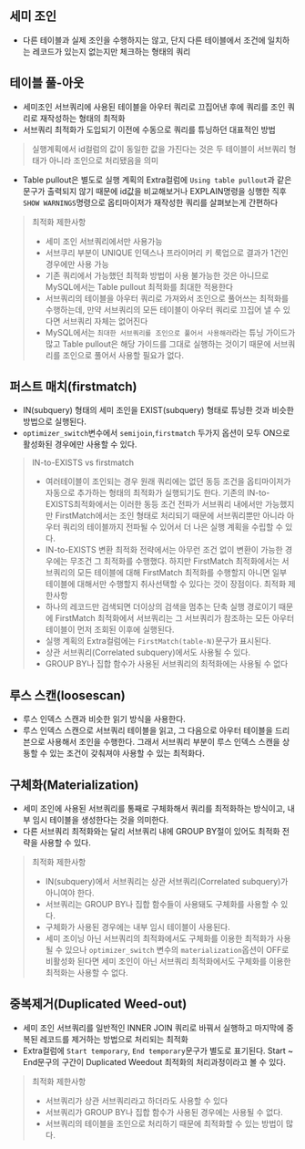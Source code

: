 ## 세미 조인
- 다른 테이블과 실제 조인을 수행하지는 않고, 단지 다른 테이블에서 조건에 일치하는 레코드가 있는지 없는지만 체크하는 형태의 쿼리

## 테이블 풀-아웃
- 세미조인 서브쿼리에 사용된 테이블을 아우터 쿼리로 끄집어낸 후에 쿼리를 조인 쿼리로 재작성하는 형태의 최적화
- 서브쿼리 최적화가 도입되기 이전에 수동으로 쿼리를 튜닝하던 대표적인 방법
> 실행계획에서 id컬럼의 값이 동일한 값을 가진다는 것은 두 테이블이 서브쿼리 형태가 아니라 조인으로 처리됐음을 의미
- Table pullout은 별도로 실행 계획의 Extra컬럼에 `Using table pullout`과 같은 문구가 출력되지 않기 때문에 id값을 비교해보거나 EXPLAIN명령을 싱행한 직후 `SHOW WARNINGS`명령으로 옵티마이저가 재작성한 쿼리를 살펴보는게 간편하다
> 최적화 제한사항
> - 세미 조인 서브쿼리에서만 사용가능
> - 서브쿠리 부분이 UNIQUE 인덱스나 프라이머리 키 룩업으로 결과가 1건인 경우에만 사용 가능
> - 기존 쿼리에서 가능했던 최적화 방법이 사용 불가능한 것은 아니므로 MySQL에서는 Table pullout 최적화를 최대한 적용한다
> - 서브쿼리의 테이블을 아우터 쿼리로 가져와서 조인으로 풀어쓰는 최적화를 수행하는데, 만약 서브쿼리의 모든 테이블이 아우터 쿼리로 끄집어 낼 수 있다면 서브쿼리 자체는 없어진다
> - MySQL에서는 `최대한 서브쿼리를 조인으로 풀어서 사용해라`라는 튜닝 가이드가 많고 Table pullout은 해당 가이드를 그대로 실행하는 것이기 때문에 서브쿼리를 조인으로 풀어서 사용할 필요가 없다.


## 퍼스트 매치(firstmatch)
- IN(subquery) 형태의 세미 조인을 EXIST(subquery) 형태로 튜닝한 것과 비슷한 방법으로 실행된다.
- `optimizer_switch`변수에서 `semijoin`,`firstmatch` 두가지 옵션이 모두 ON으로 활성화된 경우에만 사용할 수 있다.
> IN-to-EXISTS vs firstmatch
> - 여러테이블이 조인되는 경우 원래 쿼리에는 없던 동등 조건을 옵티마이저가 자동으로 추가하는 형태의 최적화가 실행되기도 한다. 기존의 IN-to-EXISTS최적화에서는 이러한 동등 조건 전파가 서브쿼리 내에서만 가능했지만 FirstMatch에서는 조인 형태로 처리되기 때문에 서브쿼리뿐만 아니라 아우터 쿼리의 테이블까지 전파될 수 있어서 더 나은 실행 계획을 수립할 수 있다.
> - IN-to-EXISTS 변환 최적화 전략에서는 아무런 조건 없이 변환이 가능한 경우에는 무조건 그 최적화를 수행했다. 하지만 FirstMatch 최적화에서는 서브쿼리의 모든 테이블에 대해 FirstMatch 최적화를 수행할지 아니면 일부 테이블에 대해서만 수행할지 취사선택할 수 있다는 것이 장점이다.
> 최적화 제한사항
> - 하나의 레코드만 검색되면 더이상의 검색을 멈추는 단축 실행 경로이기 때문에 FirstMatch 최적화에서 서브쿼리는 그 서브쿼리가 참조하는 모든 아우터 테이블이 먼저 조회된 이후에 실행된다.
> - 실행 계획의 Extra컬럼에는 `FirstMatch(table-N)`문구가 표시된다.
> - 상관 서브쿼리(Correlated subquery)에서도 사용될 수 있다.
> - GROUP BY나 집합 함수가 사용된 서브쿼리의 최적화에는 사용될 수 없다


## 루스 스캔(loosescan)
- 루스 인덱스 스캔과 비슷한 읽기 방식을 사용한다.
- 루스 인덱스 스캔으로 서브쿼리 테이블을 읽고, 그 다음으로 아우터 테이블을 드리븐으로 사용해서 조인을 수행한다. 그래서 서브쿼리 부분이 루스 인덱스 스캔을 상둉할 수 있는 조건이 갖춰져야 사용할 수 있는 최적화다. 


## 구체화(Materialization)
- 세미 조인에 사용된 서브쿼리를 통째로 구체화해서 쿼리를 최적화하는 방식이고, 내부 임시 테이블을 생성한다는 것을 의미한다.
- 다른 서브쿼리 최적화와는 달리 서브쿼리 내에 GROUP BY절이 있어도 최적화 전략을 사용할 수 있다.
> 최적화 제한사항
> - IN(subquery)에서 서브쿼리는 상관 서브쿼리(Correlated subquery)가 아니여야 한다.
> - 서브쿼리는 GROUP BY나 집합 함수들이 사용돼도 구체화를 사용할 수 있다.
> - 구체화가 사용된 경우에는 내부 임시 테이블이 사용된다.
> - 세미 조이닝 아닌 서브쿼리의 최적화에서도 구체화를 이용한 최적화가 사용될 수 있으나 `optimizer_switch` 변수의 `materialization`옵션이 OFF로 비활성화 된다면 세미 조인이 아닌 서브쿼리 최적화에서도 구체화를 이용한 최적화는 사용할 수 없다.


## 중복제거(Duplicated Weed-out)
- 세미 조인 서브쿼리를 일반적인 INNER JOIN 쿼리로 바꿔서 실행하고 마지막에 중복된 레코드를 제거하는 방법으로 처리되는 최적화
- Extra컬럼에 `Start temporary`, `End temporary`문구가 별도로 표기된다. Start ~ End문구의 구간이 Duplicated Weedout 최적화의 처리과정이라고 볼 수 있다.
> 최적화 제한사항
> - 서브쿼리가 상관 서브쿼리라고 하더라도 사용할 수 있다
> - 서브쿼리가 GROUP BY나 집합 함수가 사용된 경우에는 사용될 수 없다.
> - 서브쿼리의 테이블을 조인으로 처리하기 때문에 최적화할 수 있는 방법이 많다.

